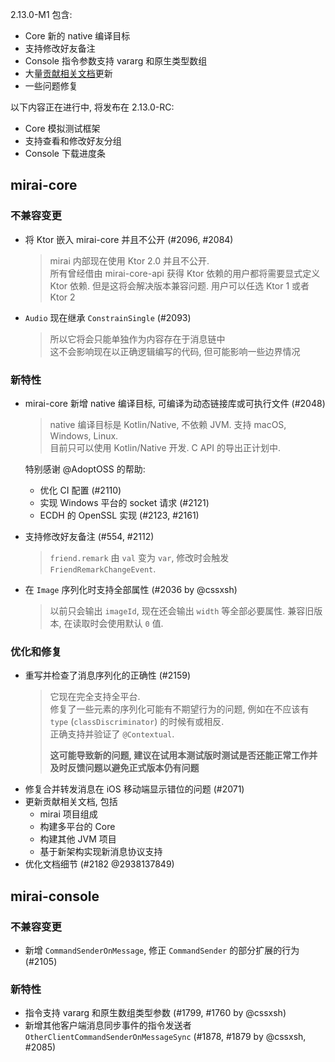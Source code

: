 2.13.0-M1 包含:

[贡献相关文档]: ../../docs/contributing/README.md

- Core 新的 native 编译目标
- 支持修改好友备注
- Console 指令参数支持 vararg 和原生类型数组
- 大量[贡献相关文档]更新
- 一些问题修复

以下内容正在进行中, 将发布在 2.13.0-RC:

- Core 模拟测试框架
- 支持查看和修改好友分组
- Console 下载进度条

## mirai-core

### 不兼容变更

- 将 Ktor 嵌入 mirai-core 并且不公开 (#2096, #2084)
  > mirai 内部现在使用 Ktor 2.0 并且不公开.  
  > 所有曾经借由 mirai-core-api 获得 Ktor 依赖的用户都将需要显式定义 Ktor 依赖.
  > 但是这将会解决版本兼容问题. 用户可以任选 Ktor 1 或者 Ktor 2

- `Audio` 现在继承 `ConstrainSingle` (#2093)
  > 所以它将会只能单独作为内容存在于消息链中  
  > 这不会影响现在以正确逻辑编写的代码, 但可能影响一些边界情况

### 新特性

- mirai-core 新增 native 编译目标, 可编译为动态链接库或可执行文件 (#2048)
  > native 编译目标是 Kotlin/Native, 不依赖 JVM. 支持 macOS, Windows, Linux.  
  > 目前只可以使用 Kotlin/Native 开发. C API 的导出正计划中.

  特别感谢 @AdoptOSS 的帮助:
    - 优化 CI 配置 (#2110)
    - 实现 Windows 平台的 socket 请求 (#2121)
    - ECDH 的 OpenSSL 实现 (#2123, #2161)
- 支持修改好友备注 (#554, #2112)
  > `friend.remark` 由 `val` 变为 `var`, 修改时会触发 `FriendRemarkChangeEvent`.
- 在 `Image` 序列化时支持全部属性 (#2036 by @cssxsh)
  > 以前只会输出 `imageId`, 现在还会输出 `width` 等全部必要属性. 兼容旧版本, 在读取时会使用默认 `0` 值.

### 优化和修复

- 重写并检查了消息序列化的正确性 (#2159)
  > 它现在完全支持全平台.  
  > 修复了一些元素的序列化可能有不期望行为的问题, 例如在不应该有 `type` (`classDiscriminator`) 的时候有或相反.   
  > 正确支持并验证了 `@Contextual`.
  >
  > **这可能导致新的问题, 建议在试用本测试版时测试是否还能正常工作并及时反馈问题以避免正式版本仍有问题**
- 修复合并转发消息在 iOS 移动端显示错位的问题 (#2071)
- 更新贡献相关文档, 包括
    - mirai 项目组成
    - 构建多平台的 Core
    - 构建其他 JVM 项目
    - 基于新架构实现新消息协议支持
- 优化文档细节 (#2182 @2938137849)

## mirai-console

### 不兼容变更

- 新增 `CommandSenderOnMessage`, 修正 `CommandSender` 的部分扩展的行为 (#2105)

### 新特性

- 指令支持 vararg 和原生数组类型参数 (#1799, #1760 by @cssxsh)
- 新增其他客户端消息同步事件的指令发送者 `OtherClientCommandSenderOnMessageSync` (#1878, #1879 by @cssxsh, #2085)
